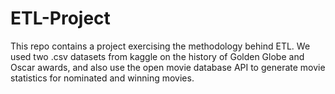 # ETL-Project
This repo contains a project exercising the methodology behind ETL. We used two .csv datasets from kaggle on the history of Golden Globe and Oscar awards, and also use the open movie database API to generate movie statistics for nominated and winning movies.

